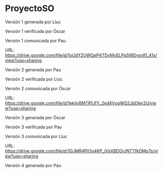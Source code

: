 # ProyectoSO
Versión 1 generada por Lluc

Versión 1 verificada por Óscar

Versión 1 comunicada por Pau

URL: https://drive.google.com/file/d/1oUdY2UWQeP4TDvMvELPp5WDyor81_41s/view?usp=sharing

Versión 2 generada por Pau

Versión 2 verificada por Lluc

Versión 2 comunicada por Óscar

URL: https://drive.google.com/file/d/1ekilvBMTR1JfY_2ed4VugWQ2JbDIer2U/view?usp=sharing

Versión 3 generada por Óscar

Versión 3 verificada por Pau

Versión 3 comunicada por Lluc

URL: https://drive.google.com/file/d/1GJMR4PlOq4KP_IVsXBDOrJNTTfkDMp7s/view?usp=sharing

Versión 4 generada por Pau
